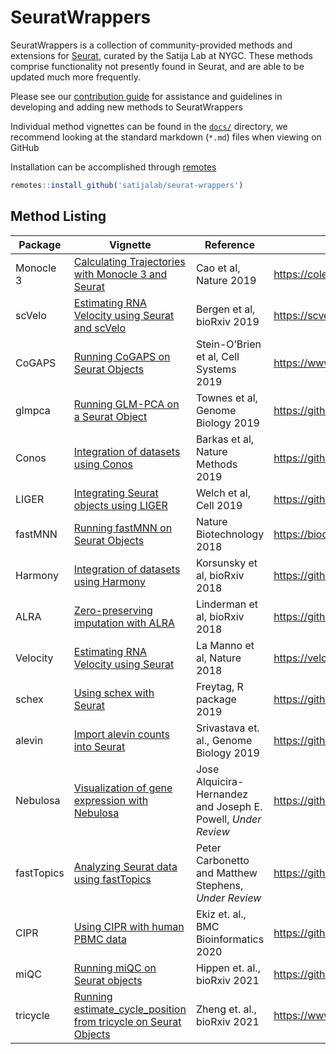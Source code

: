 # SeuratWrappers

SeuratWrappers is a collection of community-provided methods and extensions for [Seurat](https://satijalab.org/seurat/), curated by the Satija Lab at NYGC. These methods comprise functionality not presently found in Seurat, and are able to be updated much more frequently.

Please see our [contribution guide](https://github.com/satijalab/seurat.wrappers/wiki) for assistance and guidelines in developing and adding new methods to SeuratWrappers

Individual method vignettes can be found in the [`docs/`](https://github.com/satijalab/seurat.wrappers/tree/master/docs) directory, we recommend looking at the standard markdown (`*.md`) files when viewing on GitHub

Installation can be accomplished through [remotes](https://cran.r-project.org/package=remotes)

```R
remotes::install_github('satijalab/seurat-wrappers')
```

## Method Listing

| Package | Vignette | Reference | Source |
| ------- | -------- | --------- | ------ |
| Monocle 3 | [Calculating Trajectories with Monocle 3 and Seurat](http://htmlpreview.github.io/?https://github.com/satijalab/seurat-wrappers/blob/master/docs/monocle3.html) | Cao et al, Nature 2019 | https://cole-trapnell-lab.github.io/monocle3 |
| scVelo | [Estimating RNA Velocity using Seurat and scVelo](http://htmlpreview.github.io/?https://github.com/satijalab/seurat-wrappers/blob/master/docs/scvelo.html) | Bergen et al, bioRxiv 2019 | https://scvelo.readthedocs.io |
| CoGAPS  | [Running CoGAPS on Seurat Objects](http://htmlpreview.github.io/?https://github.com/satijalab/seurat-wrappers/blob/master/docs/cogaps.html) | Stein-O’Brien et al, Cell Systems 2019 | https://www.bioconductor.org/packages/release/bioc/html/CoGAPS.html |
| glmpca  | [Running GLM-PCA on a Seurat Object](http://htmlpreview.github.io/?https://github.com/satijalab/seurat-wrappers/blob/master/docs/glmpca.html) | Townes et al, Genome Biology 2019 | https://github.com/willtownes/glmpca |
| Conos | [Integration of datasets using Conos](http://htmlpreview.github.io/?https://github.com/satijalab/seurat-wrappers/blob/master/docs/conos.html) | Barkas et al, Nature Methods 2019 | https://github.com/hms-dbmi/conos |
| LIGER | [Integrating Seurat objects using LIGER](http://htmlpreview.github.io/?https://github.com/satijalab/seurat-wrappers/blob/master/docs/liger.html) | Welch et al, Cell 2019 | https://github.com/MacoskoLab/liger |
| fastMNN | [Running fastMNN on Seurat Objects](http://htmlpreview.github.io/?https://github.com/satijalab/seurat-wrappers/blob/master/docs/fast_mnn.html) | Nature Biotechnology 2018 | https://bioconductor.org/packages/release/bioc/html/batchelor.html |
| Harmony | [Integration of datasets using Harmony](http://htmlpreview.github.io/?https://github.com/satijalab/seurat-wrappers/blob/master/docs/harmony.html) | Korsunsky et al, bioRxiv 2018 | https://github.com/immunogenomics/harmony |
| ALRA | [Zero-preserving imputation with ALRA](http://htmlpreview.github.io/?https://github.com/satijalab/seurat-wrappers/blob/master/docs/alra.html) | Linderman et al, bioRxiv 2018 | https://github.com/KlugerLab/ALRA |
| Velocity | [Estimating RNA Velocity using Seurat](http://htmlpreview.github.io/?https://github.com/satijalab/seurat-wrappers/blob/master/docs/velocity.html) | La Manno et al, Nature 2018 | https://velocyto.org |
| schex | [Using schex with Seurat](http://htmlpreview.github.io/?https://github.com/satijalab/seurat-wrappers/blob/master/docs/schex.html) | Freytag, R package 2019 | https://github.com/SaskiaFreytag/schex |
| alevin | [Import alevin counts into Seurat](http://htmlpreview.github.io/?https://github.com/satijalab/seurat-wrappers/blob/master/docs/alevin.html) | Srivastava et. al., Genome Biology 2019 | https://github.com/k3yavi/alevin-Rtools |
| Nebulosa | [Visualization of gene expression with Nebulosa](http://htmlpreview.github.io/?https://github.com/satijalab/seurat-wrappers/blob/master/docs/nebulosa.html) | Jose Alquicira-Hernandez and Joseph E. Powell, _Under Review_ | https://github.com/powellgenomicslab/Nebulosa |
| fastTopics | [Analyzing Seurat data using fastTopics](http://htmlpreview.github.io/?https://github.com/stephenslab/seurat-wrappers/blob/master/docs/fasttopics.html) | Peter Carbonetto and Matthew Stephens, _Under Review_ | https://github.com/stephenslab/fastTopics |
| CIPR | [Using CIPR with human PBMC data](http://htmlpreview.github.io/?https://github.com/satijalab/seurat-wrappers/blob/master/docs/cipr.html) | Ekiz et. al., BMC Bioinformatics 2020 | https://github.com/atakanekiz/CIPR-Package |
| miQC | [Running miQC on Seurat objects](http://htmlpreview.github.io/?https://github.com/satijalab/seurat-wrappers/blob/master/docs/miQC.html) | Hippen et. al., bioRxiv 2021 | https://github.com/greenelab/miQC | 
| tricycle | [Running estimate_cycle_position from tricycle on Seurat Objects](http://htmlpreview.github.io/?https://github.com/satijalab/seurat-wrappers/blob/master/docs/tricycle.html) | Zheng et. al., bioRxiv 2021 | https://www.bioconductor.org/packages/release/bioc/html/tricycle.html | 
